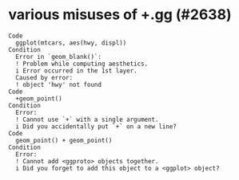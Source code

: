# various misuses of +.gg (#2638)

    Code
      ggplot(mtcars, aes(hwy, displ))
    Condition
      Error in `geom_blank()`:
      ! Problem while computing aesthetics.
      i Error occurred in the 1st layer.
      Caused by error:
      ! object 'hwy' not found
    Code
      +geom_point()
    Condition
      Error:
      ! Cannot use `+` with a single argument.
      i Did you accidentally put `+` on a new line?
    Code
      geom_point() + geom_point()
    Condition
      Error:
      ! Cannot add <ggproto> objects together.
      i Did you forget to add this object to a <ggplot> object?

